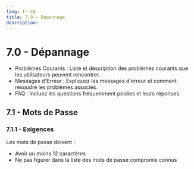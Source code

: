 ```yaml
---
lang: fr-CA
title: 7.0 - Dépannage
description:
---
```

# 7.0 - Dépannage

- Problèmes Courants : Liste et description des problèmes courants que les utilisateurs peuvent rencontrer.
- Messages d'Erreur : Expliquez les messages d'erreur et comment résoudre les problèmes associés.
- FAQ : Incluez les questions fréquemment posées et leurs réponses.
## 7.1 - Mots de Passe
### 7.1.1 - Exigences
Les mots de passe doivent :
- Avoir au moins 12 caractères
- Ne pas figurer dans la liste des mots de passe compromis connus
